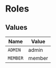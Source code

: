 # Roles


## Values

| Name     | Value    |
| -------- | -------- |
| `ADMIN`  | admin    |
| `MEMBER` | member   |